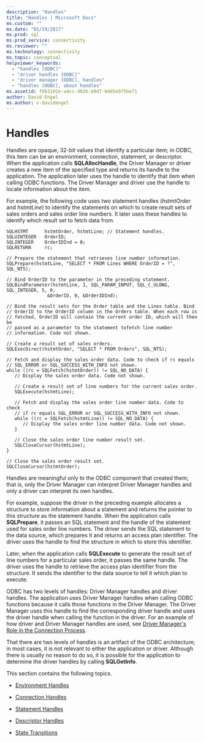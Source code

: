 ```yaml
---
description: "Handles"
title: "Handles | Microsoft Docs"
ms.custom: ""
ms.date: "01/19/2017"
ms.prod: sql
ms.prod_service: connectivity
ms.reviewer: ""
ms.technology: connectivity
ms.topic: conceptual
helpviewer_keywords: 
  - "handles [ODBC]"
  - "driver handles [ODBC]"
  - "driver manager [ODBC], handles"
  - "handles [ODBC], about handles"
ms.assetid: f663101e-a4cc-402b-b9d7-84d5e975be71
author: David-Engel
ms.author: v-davidengel
---
```

# Handles
Handles are opaque, 32-bit values that identify a particular item; in ODBC, this item can be an environment, connection, statement, or descriptor. When the application calls **SQLAllocHandle**, the Driver Manager or driver creates a new item of the specified type and returns its handle to the application. The application later uses the handle to identify that item when calling ODBC functions. The Driver Manager and driver use the handle to locate information about the item.  
  
 For example, the following code uses two statement handles (*hstmtOrder* and *hstmtLine*) to identify the statements on which to create result sets of sales orders and sales order line numbers. It later uses these handles to identify which result set to fetch data from.  
  
```  
SQLHSTMT      hstmtOrder, hstmtLine; // Statement handles.  
SQLUINTEGER   OrderID;  
SQLINTEGER    OrderIDInd = 0;  
SQLRETURN     rc;  
  
// Prepare the statement that retrieves line number information.  
SQLPrepare(hstmtLine, "SELECT * FROM Lines WHERE OrderID = ?", SQL_NTS);  
  
// Bind OrderID to the parameter in the preceding statement.  
SQLBindParameter(hstmtLine, 1, SQL_PARAM_INPUT, SQL_C_ULONG, SQL_INTEGER, 5, 0,  
               &OrderID, 0, &OrderIDInd);  
  
// Bind the result sets for the Order table and the Lines table. Bind  
// OrderID to the OrderID column in the Orders table. When each row is  
// fetched, OrderID will contain the current order ID, which will then be  
// passed as a parameter to the statement tofetch line number  
// information. Code not shown.  
  
// Create a result set of sales orders.  
SQLExecDirect(hstmtOrder, "SELECT * FROM Orders", SQL_NTS);  
  
// Fetch and display the sales order data. Code to check if rc equals  
// SQL_ERROR or SQL_SUCCESS_WITH_INFO not shown.  
while ((rc = SQLFetch(hstmtOrder)) != SQL_NO_DATA) {  
   // Display the sales order data. Code not shown.  
  
   // Create a result set of line numbers for the current sales order.  
   SQLExecute(hstmtLine);  
  
   // Fetch and display the sales order line number data. Code to check  
   // if rc equals SQL_ERROR or SQL_SUCCESS_WITH_INFO not shown.  
   while ((rc = SQLFetch(hstmtLine)) != SQL_NO_DATA) {  
      // Display the sales order line number data. Code not shown.  
   }  
  
   // Close the sales order line number result set.  
   SQLCloseCursor(hstmtLine);  
}  
  
// Close the sales order result set.  
SQLCloseCursor(hstmtOrder);  
```  
  
 Handles are meaningful only to the ODBC component that created them; that is, only the Driver Manager can interpret Driver Manager handles and only a driver can interpret its own handles.  
  
 For example, suppose the driver in the preceding example allocates a structure to store information about a statement and returns the pointer to this structure as the statement handle. When the application calls **SQLPrepare**, it passes an SQL statement and the handle of the statement used for sales order line numbers. The driver sends the SQL statement to the data source, which prepares it and returns an access plan identifier. The driver uses the handle to find the structure in which to store this identifier.  
  
 Later, when the application calls **SQLExecute** to generate the result set of line numbers for a particular sales order, it passes the same handle. The driver uses the handle to retrieve the access plan identifier from the structure. It sends the identifier to the data source to tell it which plan to execute.  
  
 ODBC has two levels of handles: Driver Manager handles and driver handles. The application uses Driver Manager handles when calling ODBC functions because it calls those functions in the Driver Manager. The Driver Manager uses this handle to find the corresponding driver handle and uses the driver handle when calling the function in the driver. For an example of how driver and Driver Manager handles are used, see [Driver Manager's Role in the Connection Process](../../../odbc/reference/develop-app/driver-manager-s-role-in-the-connection-process.md).  
  
 That there are two levels of handles is an artifact of the ODBC architecture; in most cases, it is not relevant to either the application or driver. Although there is usually no reason to do so, it is possible for the application to determine the driver handles by calling **SQLGetInfo**.  
  
 This section contains the following topics.  
  
-   [Environment Handles](../../../odbc/reference/develop-app/environment-handles.md)  
  
-   [Connection Handles](../../../odbc/reference/develop-app/connection-handles.md)  
  
-   [Statement Handles](../../../odbc/reference/develop-app/statement-handles.md)  
  
-   [Descriptor Handles](../../../odbc/reference/develop-app/descriptor-handles.md)  
  
-   [State Transitions](../../../odbc/reference/develop-app/state-transitions.md)
